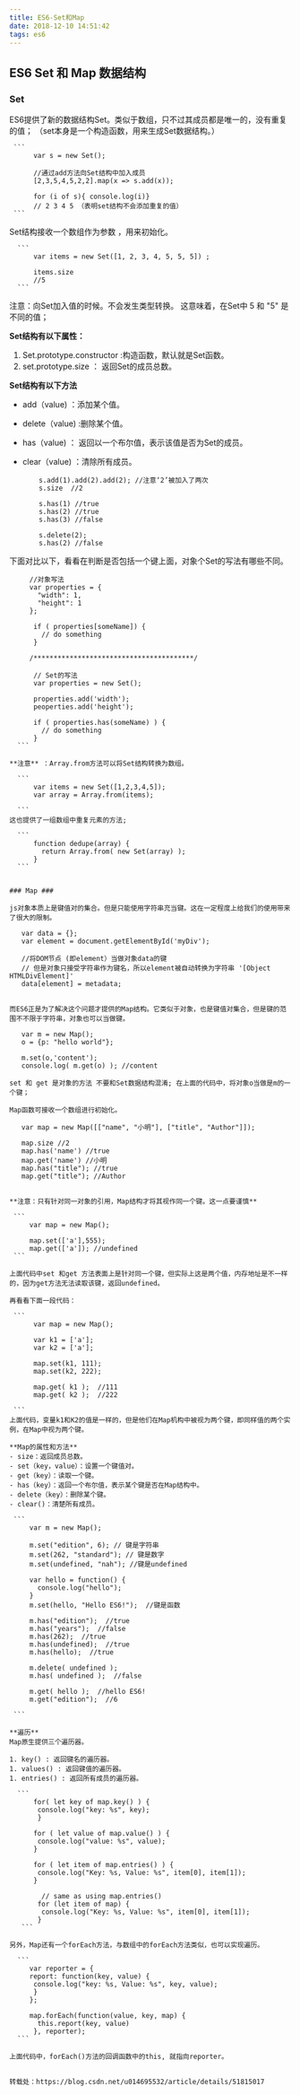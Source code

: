 ```yaml
---
title: ES6-Set和Map
date: 2018-12-10 14:51:42
tags: es6
---
```

## ES6   Set 和 Map 数据结构 ##

### Set ###

ES6提供了新的数据结构Set。类似于数组，只不过其成员都是唯一的，没有重复的值；  （set本身是一个构造函数，用来生成Set数据结构。）

     ```
          var s = new Set();
  
          //通过add方法向Set结构中加入成员
          [2,3,5,4,5,2,2].map(x => s.add(x));
 
          for (i of s){ console.log(i)}
          // 2 3 4 5 （表明set结构不会添加重复的值）
     ```

<!-- more -->

 Set结构接收一个数组作为参数 ，用来初始化。
      
      ```
          var items = new Set([1, 2, 3, 4, 5, 5, 5]) ;

          items.size
          //5
      ```

 注意：向Set加入值的时候。不会发生类型转换。 这意味着，在Set中 5 和 "5" 是不同的值；

 
**Set结构有以下属性：**
  
1. Set.prototype.constructor :构造函数，默认就是Set函数。
2. set.prototype.size ： 返回Set的成员总数。

**Set结构有以下方法**  
- add（value) ：添加某个值。   
- delete（value) :删除某个值。  
- has（value) ： 返回以一个布尔值，表示该值是否为Set的成员。  
- clear（value) ：清除所有成员。  
 
    ```
        s.add(1).add(2).add(2); //注意‘2’被加入了两次
        s.size  //2  
    
        s.has(1) //true
        s.has(2) //true
        s.has(3) //false
     
        s.delete(2);
        s.has(2) //false

    ```

下面对比以下，看看在判断是否包括一个键上面，对象个Set的写法有哪些不同。

   ```
        //对象写法
        var properties = {
          "width": 1,
          "height": 1
        };

         if ( properties[someName]) {
           // do something
         }

        /****************************************/

         // Set的写法
         var properties = new Set();

         properties.add('width');
         peoperties.add('height');

         if ( properties.has(someName) ) {
           // do something
         }
     ```

**注意** ：Array.from方法可以将Set结构转换为数组。
    
     ```
         var items = new Set([1,2,3,4,5]);
         var array = Array.from(items);

     ```
  这也提供了一组数组中重复元素的方法;  

     ```
         function dedupe(array) {
           return Array.from( new Set(array) );
         }
     ```


### Map ###
 
 js对象本质上是键值对的集合。但是只能使用字符串充当键。这在一定程度上给我们的使用带来了很大的限制。

   ```   
       var data = {};
       var element = document.getElementById('myDiv');

       //将DOM节点 (即element）当做对象data的键
       // 但是对象只接受字符串作为键名，所以element被自动转换为字符串 '[Object HTMLDivElement]'
       data[element] = metadata;
   ```

而ES6正是为了解决这个问题才提供的Map结构。它类似于对象，也是键值对集合，但是键的范围不不限于字符串，对象也可以当做键。
 
   ```
       var m = new Map();
       o = {p: "hello world"};

       m.set(o,'content');
       console.log( m.get(o) ); //content
   ```
  set 和 get 是对象的方法 不要和Set数据结构混淆; 在上面的代码中，将对象o当做是m的一个键；

  Map函数可接收一个数组进行初始化。

   ```
       var map = new Map([["name", "小明"], ["title", "Author"]]);

       map.size //2
       map.has('name') //true
       map.get('name') //小明
       map.has("title"); //true
       map.get("title"); //Author
   ```

**注意：只有针对同一对象的引用，Map结构才将其视作同一个键。这一点要谨慎**
  
    ```
        var map = new Map();
   
        map.set(['a'],555);
        map.get(['a']); //undefined
    ```

上面代码中set 和get 方法表面上是针对同一个键，但实际上这是两个值，内存地址是不一样的，因为get方法无法读取该键，返回undefined。

再看看下面一段代码：
  
    ```
         var map = new Map();
 
         var k1 = ['a'];
         var k2 = ['a'];

         map.set(k1, 111);
         map.set(k2, 222);

         map.get( k1 );  //111
         map.get( k2 );  //222

    ```
上面代码，变量k1和K2的值是一样的，但是他们在Map机构中被视为两个键，即同样值的两个实例，在Map中视为两个键。

**Map的属性和方法**
- size：返回成员总数。
- set（key，value）：设置一个键值对。
- get（key）：读取一个键。
- has（key）：返回一个布尔值，表示某个键是否在Map结构中。
- delete（key）：删除某个键。
- clear()：清楚所有成员。
   
    ```
        var m = new Map();
    
        m.set("edition", 6); // 键是字符串
        m.set(262, "standard"); // 键是数字
        m.set(undefined, "nah"); //键是undefined

        var hello = function() {
          console.log("hello");
        }
        m.set(hello, "Hello ES6!");  //键是函数 

        m.has("edition");  //true
        m.has("years");  //false
        m.has(262);  //true
	    m.has(undefined);  //true
	    m.has(hello);  //true
 
        m.delete( undefined );  
	    m.has( undefined );  //false

	    m.get( hello );  //hello ES6!
	    m.get("edition");  //6
   
    ```

 **遍历**   
Map原生提供三个遍历器。

1. key() : 返回键名的遍历器。
1. values() : 返回键值的遍历器。
1. entries() : 返回所有成员的遍历器。

     ```   
         for( let key of map.key() ) {
          console.log("key: %s", key);
          }

         for ( let value of map.value() ) {
          console.log("value: %s", value);
         } 

         for ( let item of map.entries() ) {
          console.log("Key: %s, Value: %s", item[0], item[1]);
         } 

           // same as using map.entries()
          for (let item of map) {
           console.log("Key: %s, Value: %s", item[0], item[1]);
          }
      ```

另外，Map还有一个forEach方法，与数组中的forEach方法类似，也可以实现遍历。 

     ```  
        var reporter = {
        report: function(key, value) {
         console.log("key: %s, Value: %s", key, value);
         }
        };

        map.forEach(function(value, key, map) {
          this.report(key, value)
         }, reporter);
     ```

 上面代码中，forEach()方法的回调函数中的this, 就指向reporter。


   转载处：https://blog.csdn.net/u014695532/article/details/51815017 

   
